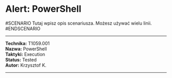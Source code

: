 # Alert: PowerShell

#SCENARIO
Tutaj wpisz opis scenariusza. Możesz używać wielu linii.
#ENDSCENARIO

---

**Technika:** T1059.001  
**Nazwa:** PowerShell  
**Taktyki:** Execution  
**Status:** Tested  
**Autor:** Krzysztof K.  

---

<!--
Tactics: Execution
Technique ID: T1059.001
Technique Name: PowerShell
Status: Tested
--> 
